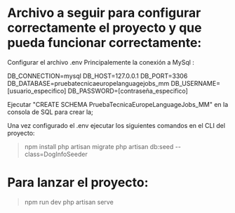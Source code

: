 # Archivo a seguir para configurar correctamente el proyecto y que pueda funcionar correctamente:

Configurar el archivo .env
Principalemente la conexión a MySql :

DB_CONNECTION=mysql
DB_HOST=127.0.0.1
DB_PORT=3306
DB_DATABASE=pruebatecnicaeuropelanguagejobs_mm
DB_USERNAME=[usuario_especifico]
DB_PASSWORD=[contraseña_especifico]

Ejecutar "CREATE SCHEMA PruebaTecnicaEuropeLanguageJobs_MM" en la consola de SQL para crear la;

Una vez configurado el .env ejecutar los siguientes comandos en el CLI del proyecto:

> npm install
> php artisan migrate
> php artisan db:seed --class=DogInfoSeeder

# Para lanzar el proyecto:

> npm run dev
> php artisan serve
